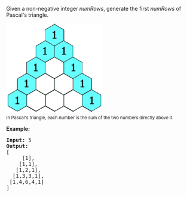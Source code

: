 <p>Given a non-negative integer&nbsp;<em>numRows</em>, generate the first <em>numRows</em> of Pascal&#39;s triangle.</p>

<p><img alt="" src="../img/pascals-triangle_1.gif" style="height:240px; width:260px" /><br />
<small>In Pascal&#39;s triangle, each number is the sum of the two numbers directly above it.</small></p>

<p><strong>Example:</strong></p>

<pre>
<strong>Input:</strong> 5
<strong>Output:</strong>
[
     [1],
    [1,1],
   [1,2,1],
  [1,3,3,1],
 [1,4,6,4,1]
]
</pre>
